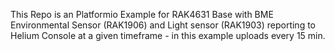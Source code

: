 This Repo is an Platformio Example for RAK4631 Base with BME Environmental Sensor (RAK1906) and Light sensor (RAK1903) 
reporting to Helium Console at a given timeframe - in this example uploads every 15 min.
